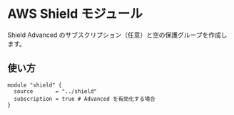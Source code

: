 # AWS Shield モジュール

Shield Advanced のサブスクリプション（任意）と空の保護グループを作成します。

## 使い方
```hcl
module "shield" {
  source       = "../shield"
  subscription = true # Advanced を有効化する場合
}
```
